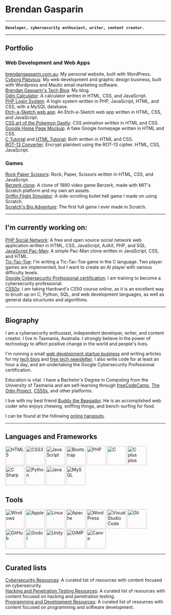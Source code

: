 # Brendan Gasparin

---
**`Developer, cybersecurity enthusiast, writer, content creator.`**

---

## Portfolio

### Web Development and Web Apps

[brendangasparin.com.au](https://brendangasparin.com.au): My personal website, built with WordPress.<br />
[Cyborg Platypus](https://cyborgplatypus.com.au): My web development and graphic design business, built with Wordpress and Mautic email marketing software.<br />
[Brendan Gasparin's Tech Blog](https://brendangasparin.com.au/blog/): My blog.<br />
[Odin Calculator](https://brendangasparin.github.io/odin-calculator/): A calculator written in HTML, CSS, and JavaScript.<br />
[PHP Login System](https://github.com/brendangasparin/php-login-system/): A login system written in PHP, JavaScript, HTML, and CSS, with a MySQL database.<br />
[Etch-a-Sketch web app](https://brendangasparin.github.io/etch-a-sketch/): An Etch-a-Sketch web app written in HTML, CSS, and JavaScript.</br>
[CSS art of the Pokemon Gastly](https://brendangasparin.github.io/css-gastly/): CSS animation written in HTML and CSS.<br />
[Google Home Page Mockup](https://brendangasparin.github.io/google-homepage/): A fake Google homepage written in HTML and CSS.<br />
[C Tutorial](https://brendangasparin.github.io/c-tutorial/) and [HTML Tutorial](https://brendangasparin.github.io/html-tutorial/): Both written in HTML and CSS.<br />
[ROT-13 Converter](https://brendangasparin.github.io/js-rot13/): Encrypt plaintext using the ROT-13 cipher. HTML, CSS, JavaScript.<br />

### Games

[Rock Paper Scissors](https://brendangasparin.github.io/rock-paper-scissors/): Rock, Paper, Scissors written in HTML, CSS, and JavaScript.<br />
[Berzerk clone](https://scratch.mit.edu/projects/984200658/): A clone of 1980 video game Berzerk, made with MIT's Scratch platform and my own art assets.<br />
[Griffin Flight Simulator](https://scratch.mit.edu/projects/679806917/): A side-scrolling bullet hell game I made on using Scratch.<br />
[Scratch's Big Adventure](https://scratch.mit.edu/projects/392011129/): The first full game I ever made in Scratch.<br />

---

## I'm currently working on:
[PHP Social Network](https://github.com/BrendanGasparin/php-social-network): A free and open source social network web application written in HTML, CSS, JavaScript, AJAX, PHP, and SQL.<br />
[JavaScript Pac-Man](https://brendangasparin.github.io/js-pac-man): A simple Pac-Man clone written in JavaScript, CSS, and HTML.<br />
[Tic-Tac-Toe](https://github.com/BrendanGasparin/c-tic-tac-toe): I'm writing a Tic-Tac-Toe game in the C language. Two player games are implemented, but I want to create an AI player with various difficulty levels.<br />
[Google Cybersecurity Professional certification](https://www.coursera.org/professional-certificates/google-cybersecurity): I am training to become a cybersecurity professional.<br />
[CS50x](https://pll.harvard.edu/course/cs50-introduction-computer-science): I am taking Hardvard's CS50 course online, as it is an excellent way to brush up on C, Python, SQL, and web development languages, as well as general data structures and algorithms.<br />

---

## Biography

I am a cybersecurity enthusiast, independent developer, writer, and content creator. I live in Tasmania, Australia. I strongly believe in the power of technology to affect positive change in the world and people's lives.

I'm running a small [web development startup business](https://cyborgplatypus.com.au/) and writing articles for my [tech blog](https://brendangasparin.com.au/blog/) and [free tech newsletter](https://brendangasparin.com.au/subscribe/). I also write code for at least an hour a day, and am undertaking the Google Cybersecurity Professional certification.

Education is vital. I have a Bachelor's Degree in Computing from the University of Tasmania and am self-learning through [freeCodeCamp](https://freecodecamp.org/), [The Odin Project](https://www.theodinproject.com/), [CS50x](https://cs50.harvard.edu/x/), and other platforms.

I live with my best friend [Buddy the Beagador](https://brendangasparin.github.io/buddy/). He is an accomplished web coder who enjoys chewing, sniffing things, and bench-surfing for food.

I can be found at the following [online hangouts](https://linktr.ee/brendangasparin).

---

## Languages and Frameworks

<div style="display:flexbox;">
  <img src="https://cdn.jsdelivr.net/gh/devicons/devicon@latest/icons/html5/html5-plain-wordmark.svg" alt="HTML5" width=60 />
  <img src="https://cdn.jsdelivr.net/gh/devicons/devicon@latest/icons/css3/css3-plain-wordmark.svg" alt="CSS3" width=60 />
  <img src="https://cdn.jsdelivr.net/gh/devicons/devicon@latest/icons/javascript/javascript-plain.svg" alt="JavaScript" width=60 />
  <img src="https://cdn.jsdelivr.net/gh/devicons/devicon@latest/icons/bootstrap/bootstrap-original-wordmark.svg" alt="Bootstrap" width=60 />
  <img src="https://cdn.jsdelivr.net/gh/devicons/devicon@latest/icons/php/php-original.svg" alt="PHP" width=60 />
  <img src="https://cdn.jsdelivr.net/gh/devicons/devicon@latest/icons/c/c-original.svg" alt="C" width=60 />
  <img src="https://cdn.jsdelivr.net/gh/devicons/devicon@latest/icons/cplusplus/cplusplus-original.svg" alt="C plus plus" width=60 />
  <img src="https://cdn.jsdelivr.net/gh/devicons/devicon@latest/icons/csharp/csharp-original.svg" alt="C Sharp" width=60 />
  <img src="https://cdn.jsdelivr.net/gh/devicons/devicon@latest/icons/python/python-plain-wordmark.svg" alt="Python" width=60 />
  <img src="https://cdn.jsdelivr.net/gh/devicons/devicon@latest/icons/java/java-original-wordmark.svg" alt="Java" width=60 />
  <img src="https://cdn.jsdelivr.net/gh/devicons/devicon@latest/icons/mysql/mysql-original-wordmark.svg" alt="MySQL" width=60 />
</div>

## Tools

<div style="display:flexbox;">
  <img src="https://cdn.jsdelivr.net/gh/devicons/devicon@latest/icons/windows11/windows11-original.svg" alt="Windows" width=60 />
  <img src="https://logodix.com/logo/995507.png" alt="Apple" width=60 />
  <img src="https://cdn.jsdelivr.net/gh/devicons/devicon@latest/icons/linux/linux-original.svg" alt="Linux" width=60 />
  <img src="https://cdn.jsdelivr.net/gh/devicons/devicon@latest/icons/apache/apache-original-wordmark.svg" alt="Apache" width=60 />
  <img src="https://cheapestlinuxvps.com/wp-content/uploads/2012/07/wordpress-icon.png" alt="WordPress" width=60 />
  <img src="https://cdn.jsdelivr.net/gh/devicons/devicon@latest/icons/vscode/vscode-original-wordmark.svg" alt="Visual Studio Code" width=60 />
  <img src="https://cdn.jsdelivr.net/gh/devicons/devicon@latest/icons/git/git-plain-wordmark.svg" alt="Git" width=60 />
  <img src="https://www.shareicon.net/data/512x512/2015/09/15/101512_logo_512x512.png" alt="GitHub" width=60 />
  <img src="https://cdn.jsdelivr.net/gh/devicons/devicon@latest/icons/godot/godot-original-wordmark.svg" alt="Godot" width=60 />
  <img src="https://cdn.jsdelivr.net/gh/devicons/devicon@latest/icons/unity/unity-original.svg" alt="Unity" width=60 />
  <img src="https://cdn.jsdelivr.net/gh/devicons/devicon@latest/icons/gimp/gimp-original-wordmark.svg" alt="GIMP" width=60 />
  <img src="https://cdn.jsdelivr.net/gh/devicons/devicon@latest/icons/canva/canva-original.svg" alt="Canva" width=60 />
</div>

---

## Curated lists

[Cybersecurity Resources](https://github.com/BrendanGasparin/list-cybersecurity-resources): A curated list of resources with content focused on cybersecurity.<br />
[Hacking and Penetration Testing Resources](https://github.com/BrendanGasparin/list-hacking-resources): A curated list of resources with content focused on hacking and penetration testing.<br />
[Programming and Development Resources](https://github.com/BrendanGasparin/list-programming-resources): A curated list of resources with content focused on programming and software development.<br />

<!--
**BrendanGasparin/BrendanGasparin** is a ✨ _special_ ✨ repository because its `README.md` (this file) appears on your GitHub profile.

Here are some ideas to get you started:

- 🔭 I’m currently working on ...
- 🌱 I’m currently learning ...
- 👯 I’m looking to collaborate on ...
- 🤔 I’m looking for help with ...
- 💬 Ask me about ...
- 📫 How to reach me: ...
- 😄 Pronouns: ...
- ⚡ Fun fact: ...
-->

